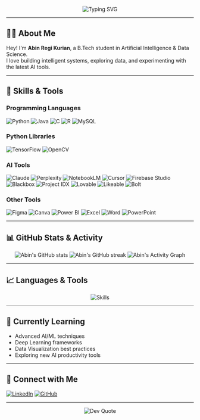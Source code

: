 <!-- Banner / Header -->
<p align="center">
  <img src="https://readme-typing-svg.demolab.com?font=Fira+Code&size=28&pause=1000&color=4F8EF7&center=true&vCenter=true&width=800&lines=Hi+there+%F0%9F%91%8B%2C+I'm+Abin+Regi+Kurian!;AI+%26+Data+Science+Student;Python+%7C+AI+Tools+%7C+Data+Visualization" alt="Typing SVG" />
</p>

---

## 👨‍💻 About Me

Hey! I'm **Abin Regi Kurian**, a B.Tech student in Artificial Intelligence & Data Science.  
I love building intelligent systems, exploring data, and experimenting with the latest AI tools.

---

## 🚀 Skills & Tools

### Programming Languages
![Python](https://img.shields.io/badge/Python-3776AB?style=for-the-badge&logo=python&logoColor=white)
![Java](https://img.shields.io/badge/Java-007396?style=for-the-badge&logo=java&logoColor=white)
![C](https://img.shields.io/badge/C-00599C?style=for-the-badge&logo=c&logoColor=white)
![R](https://img.shields.io/badge/R-276DC3?style=for-the-badge&logo=r&logoColor=white)
![MySQL](https://img.shields.io/badge/MySQL-4479A1?style=for-the-badge&logo=mysql&logoColor=white)

### Python Libraries
![TensorFlow](https://img.shields.io/badge/TensorFlow-FF6F00?style=for-the-badge&logo=tensorflow&logoColor=white)
![OpenCV](https://img.shields.io/badge/OpenCV-5C3EE8?style=for-the-badge&logo=opencv&logoColor=white)

### AI Tools
![Claude](https://img.shields.io/badge/Claude-black?style=for-the-badge)
![Perplexity](https://img.shields.io/badge/Perplexity-1A202C?style=for-the-badge)
![NotebookLM](https://img.shields.io/badge/NotebookLM-FFB300?style=for-the-badge)
![Cursor](https://img.shields.io/badge/Cursor-2D2D2D?style=for-the-badge)
![Firebase Studio](https://img.shields.io/badge/Firebase-FFCA28?style=for-the-badge&logo=firebase&logoColor=white)
![Blackbox](https://img.shields.io/badge/Blackbox-000000?style=for-the-badge)
![Project IDX](https://img.shields.io/badge/Project%20IDX-4285F4?style=for-the-badge)
![Lovable](https://img.shields.io/badge/Lovable-FF69B4?style=for-the-badge)
![Likeable](https://img.shields.io/badge/Likeable-4CAF50?style=for-the-badge)
![Bolt](https://img.shields.io/badge/Bolt-FFC107?style=for-the-badge)

### Other Tools
![Figma](https://img.shields.io/badge/Figma-F24E1E?style=for-the-badge&logo=figma&logoColor=white)
![Canva](https://img.shields.io/badge/Canva-00C4CC?style=for-the-badge&logo=canva&logoColor=white)
![Power BI](https://img.shields.io/badge/PowerBI-F2C811?style=for-the-badge&logo=powerbi&logoColor=black)
![Excel](https://img.shields.io/badge/Excel-217346?style=for-the-badge&logo=microsoft-excel&logoColor=white)
![Word](https://img.shields.io/badge/Word-2B579A?style=for-the-badge&logo=microsoft-word&logoColor=white)
![PowerPoint](https://img.shields.io/badge/PowerPoint-B7472A?style=for-the-badge&logo=microsoft-powerpoint&logoColor=white)

---

## 📊 GitHub Stats & Activity

<p align="center">
  <img src="https://github-readme-stats.vercel.app/api?username=abin-regi&show_icons=true&theme=radical" alt="Abin's GitHub stats" />
  <img src="https://github-readme-streak-stats.herokuapp.com/?user=abin-regi&theme=radical" alt="Abin's GitHub streak" />
  <img src="https://github-readme-activity-graph.cyclic.app/graph?username=abin-regi&theme=react-dark" alt="Abin's Activity Graph" />
</p>

---

## 📈 Languages & Tools

<p align="center">
  <img src="https://skillicons.dev/icons?i=python,java,c,r,mysql,tensorflow,opencv,figma,canva,powerbi,excel,word,ppt" alt="Skills" />
</p>

---

## 🌱 Currently Learning

- Advanced AI/ML techniques
- Deep Learning frameworks
- Data Visualization best practices
- Exploring new AI productivity tools

---

## 🤝 Connect with Me

[![LinkedIn](https://img.shields.io/badge/LinkedIn-0A66C2?style=for-the-badge&logo=linkedin&logoColor=white)](https://www.linkedin.com/in/abinregikurian/)
[![GitHub](https://img.shields.io/badge/GitHub-181717?style=for-the-badge&logo=github&logoColor=white)](https://github.com/abin-regi)

---

<p align="center">
  <img src="https://quotes-github-readme.vercel.app/api?type=horizontal&theme=radical" alt="Dev Quote" />
</p>
